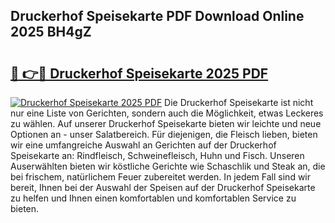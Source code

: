 ## Druckerhof Speisekarte PDF Download Online 2025 BH4gZ

# <h2><a href="http://gc8jjw.nevu.top/?p=Druckerhof+Speisekarte">🔗 👉🔴 Druckerhof Speisekarte 2025 PDF</a></h2>

[![Druckerhof Speisekarte 2025 PDF](https://i.imgur.com/dBaPXMq.png)](http://gc8jjw.nevu.top/?p=Druckerhof+Speisekarte)
Die Druckerhof Speisekarte ist nicht nur eine Liste von Gerichten, sondern auch die Möglichkeit, etwas Leckeres zu wählen. Auf unserer Druckerhof Speisekarte bieten wir leichte und neue Optionen an - unser Salatbereich. Für diejenigen, die Fleisch lieben, bieten wir eine umfangreiche Auswahl an Gerichten auf der Druckerhof Speisekarte an: Rindfleisch, Schweinefleisch, Huhn und Fisch. Unseren Auserwählten bieten wir köstliche Gerichte wie Schaschlik und Steak an, die bei frischem, natürlichem Feuer zubereitet werden. In jedem Fall sind wir bereit, Ihnen bei der Auswahl der Speisen auf der Druckerhof Speisekarte zu helfen und Ihnen einen komfortablen und komfortablen Service zu bieten.
